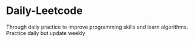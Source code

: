 # Daily-Leetcode
Through daily practice to improve programming skills and learn algorithms.
Practice daily but update weekly
